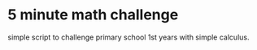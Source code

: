 5 minute math challenge
=======================

simple script to challenge primary school 1st years
with simple calculus.



